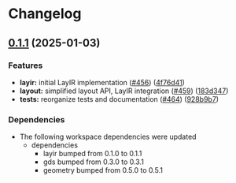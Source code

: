 # Changelog

## [0.1.1](https://github.com/ucb-substrate/substrate2/compare/gdsconv-v0.1.0...gdsconv-v0.1.1) (2025-01-03)


### Features

* **layir:** initial LayIR implementation ([#456](https://github.com/ucb-substrate/substrate2/issues/456)) ([4f76d41](https://github.com/ucb-substrate/substrate2/commit/4f76d41c86fd0c57e525f40c976b5eeb0bbd4c68))
* **layout:** simplified layout API, LayIR integration ([#459](https://github.com/ucb-substrate/substrate2/issues/459)) ([183d347](https://github.com/ucb-substrate/substrate2/commit/183d347c19e6fe98cf870be4716e7249f23bd423))
* **tests:** reorganize tests and documentation ([#464](https://github.com/ucb-substrate/substrate2/issues/464)) ([928b9b7](https://github.com/ucb-substrate/substrate2/commit/928b9b7c45dc334ca11d86e4564edc58bf6db6f2))


### Dependencies

* The following workspace dependencies were updated
  * dependencies
    * layir bumped from 0.1.0 to 0.1.1
    * gds bumped from 0.3.0 to 0.3.1
    * geometry bumped from 0.5.0 to 0.5.1
